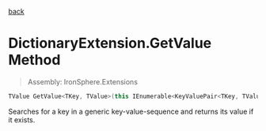 ﻿

[back](/IronSphere.Extensions/types/DictionaryExtension)

# DictionaryExtension.GetValue Method

> Assembly: IronSphere.Extensions

```csharp
TValue GetValue<TKey, TValue>(this IEnumerable<KeyValuePair<TKey, TValue>> this, TKey key, TValue fallback = default);
```

Searches for a key in a generic key-value-sequence and returns its value if it exists.

 